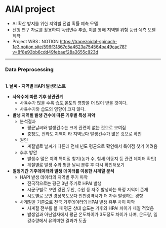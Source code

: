 AIAI project
============
- AI 확산 방지를 위한 지역별 전염 확률 예측 모델
- 선행 연구 자료를 활용하여 독립변수 추출, 이를 통해 지역별 위험 등급 예측 모델 제작
- Project WBS : NOTION <https://trapezoidal-spinach-1e3.notion.site/596f31867c5a4623a754564ba49cac78?v=8f8e93bb6cdd49febaef28a3655c823d>
-----------------------------------------------

### Data Preprocessing
<br> **1. 날씨 - 지역별 HAPI 발생리스트**
- **사육수에 따른 기후 상관관계**
  - 사육수가 많을 수록 습도,온도의 영향을 더 많이 받을 것이다.
  - 사육수가와 습도의 영향이 크지 않다.   
- **발생 지역별 발생 건수에 따른 기후별 특성 파악**
  - 분석결과
    - 평균날씨와 발생건수는 크게 관련이 없는 것으로 보여짐
    - 충청도, 전라도 지역이 타 지역보다 발생건수가 많은 것으로 확인
  - 원인
    - 계절별로 날씨가 다른데 전체 년도 평균으로 확인해서 특이점 찾기 어려움
  - 추후 방안
    - 발생수 많은 지역 특이점 찾기(농가 수, 철새 이동지 등 관련 데이터 확인)
    - 계절별로 발생 수와 평균 날씨 분류 후 다시 확인해보기    
- **일정기간 기후데이터와 발생 데이터를 이용한 시계열 분석**
  - HAPI 발생 데이터의 지역별 주기 파악
    - 전국적으로는 평균 3년 주기로 HPAI 발생
    - 시군구별로 보면 강진,무안, 수원 등 자주 발생하는 특정 지역이 존재
    - 시도별로 보면 경상북도보다 인천광역시가 더 자주 발생하는 경향
  - 사계절을 기준으로 전국 기후데이터의 HPAI 발생 유무 차이 파악
    - 사계절 전부를 볼 때 평균 상대 습도는 기후와 HPAI 차이가 제일 적었음
    - 발생일과 아닌일자에서 평균 온도차이가 3도정도 차이가 나며, 온도랑, 일강수량에서 유의미한 결과가 도출
